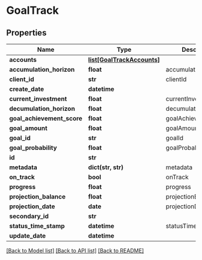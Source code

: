 # GoalTrack

## Properties
Name | Type | Description | Notes
------------ | ------------- | ------------- | -------------
**accounts** | [**list[GoalTrackAccounts]**](GoalTrackAccounts.md) |  | [optional] 
**accumulation_horizon** | **float** | accumulationHorizon | [optional] 
**client_id** | **str** | clientId | [optional] 
**create_date** | **datetime** |  | [optional] 
**current_investment** | **float** | currentInvestment | [optional] 
**decumulation_horizon** | **float** | decumulationHorizon | [optional] 
**goal_achievement_score** | **float** | goalAchievementScore | [optional] 
**goal_amount** | **float** | goalAmount | [optional] 
**goal_id** | **str** | goalId | 
**goal_probability** | **float** | goalProbability | [optional] 
**id** | **str** |  | [optional] 
**metadata** | **dict(str, str)** | metadata | [optional] 
**on_track** | **bool** | onTrack | [optional] 
**progress** | **float** | progress | [optional] 
**projection_balance** | **float** | projectionBalance | [optional] 
**projection_date** | **date** | projectionDate | [optional] 
**secondary_id** | **str** |  | [optional] 
**status_time_stamp** | **datetime** | statusTimeStamp | 
**update_date** | **datetime** |  | [optional] 

[[Back to Model list]](../README.md#documentation-for-models) [[Back to API list]](../README.md#documentation-for-api-endpoints) [[Back to README]](../README.md)


